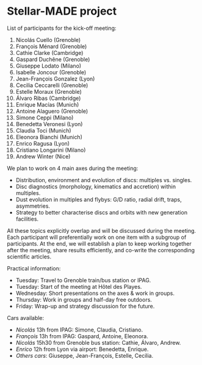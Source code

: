 # Stellar-MADE project

List of participants for the kick-off meeting:
1. Nicolás Cuello (Grenoble)
2. François Ménard (Grenoble)
3. Cathie Clarke (Cambridge)
4. Gaspard Duchêne (Grenoble)
5. Giuseppe Lodato (Milano) 
6. Isabelle Joncour (Grenoble)
7. Jean-François Gonzalez (Lyon)
8. Cecilia Ceccarelli (Grenoble)
9. Estelle Moraux (Grenoble)
10. Álvaro Ribas (Cambridge)
11. Enrique Macías (Munich)
12. Antoine Alaguero (Grenoble)
13. Simone Ceppi (Milano)
14. Benedetta Veronesi (Lyon)
15. Claudia Toci (Munich)
16. Eleonora Bianchi (Munich)
17. Enrico Ragusa (Lyon)
18. Cristiano Longarini (Milano)
19. Andrew Winter (Nice)

We plan to work on 4 main axes during the meeting: 
- Distribution, environment and evolution of discs: multiples vs. singles.
- Disc diagnostics (morphology, kinematics and accretion) within multiples.
- Dust evolution in multiples and flybys: G/D ratio, radial drift, traps, asymmetries.
- Strategy to better characterise discs and orbits with new generation facilities.

All these topics explicitly overlap and will be discussed during the meeting. Each participant
will preferentially work on one item with a subgroup of participants. At the end, we will establish
a plan to keep working together after the meeting, share results efficiently, and co-write the
corresponding scientific articles.

Practical information:
- Tuesday: Travel to Grenoble train/bus station or IPAG.
- Tuesday: Start of the meeting at Hôtel des Playes.
- Wednesday: Short presentations on the axes & work in groups.
- Thursday: Work in groups and half-day free outdoors.
- Friday: Wrap-up and strategy discussion for the future.

Cars available:
- *Nicolás* 13h from IPAG: Simone, Claudia, Cristiano.
- *François* 13h from IPAG: Gaspard, Antoine, Eleonora.
- *Nicolás* 15h30 from Grenoble bus station: Cathie, Álvaro, Andrew.
- *Enrico* 12h from Lyon via airport: Benedetta, Enrique.
- *Others cars*: Giuseppe, Jean-François, Estelle, Cecilia.